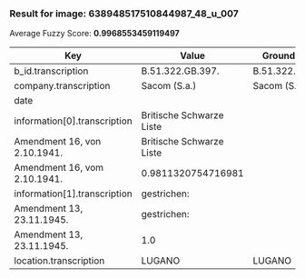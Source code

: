 ### Result for image: 638948517510844987_48_u_007
Average Fuzzy Score: **0.9968553459119497**
<small>

| Key | Value | Ground Truth | Score |
| --- | --- | --- | --- |
| b_id.transcription | B.51.322.GB.397. | B.51.322.GB.397. | 1.0 |
| company.transcription | Sacom (S.a.) | Sacom (S.a.) | 1.0 |
| date |  |  | 1.0 |
| information[0].transcription | Britische Schwarze Liste
Amendment 16, von 2.10.1941. | Britische Schwarze Liste
Amendment 16, vom 2.10.1941. | 0.9811320754716981 |
| information[1].transcription | gestrichen:
Amendment 13, 23.11.1945. | gestrichen:
Amendment 13, 23.11.1945. | 1.0 |
| location.transcription | LUGANO | LUGANO | 1.0 |

</small>
